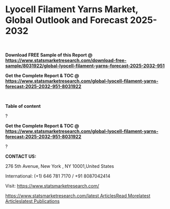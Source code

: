 <h1>Lyocell Filament Yarns Market, Global Outlook and Forecast 2025-2032</h1><br/><p><strong>Download FREE Sample of this Report @ <a href="https://www.statsmarketresearch.com/download-free-sample/8031922/global-lyocell-filament-yarns-forecast-2025-2032-951">https://www.statsmarketresearch.com/download-free-sample/8031922/global-lyocell-filament-yarns-forecast-2025-2032-951</a></strong></p>
 
 
 
 <div><b>Get the Complete Report & TOC @ <a href="https://www.statsmarketresearch.com/global-lyocell-filament-yarns-forecast-2025-2032-951-8031922">https://www.statsmarketresearch.com/global-lyocell-filament-yarns-forecast-2025-2032-951-8031922</a></b></div>
 
 
 
 <p><br />
 
 <b>Table of content</b></p>
 
 
 
 <p>? </p>
 
 
 
 <div><b>Get the Complete Report & TOC @ <a href="https://www.statsmarketresearch.com/global-lyocell-filament-yarns-forecast-2025-2032-951-8031922">https://www.statsmarketresearch.com/global-lyocell-filament-yarns-forecast-2025-2032-951-8031922</a></b></div>
 
 
 
 <p>? </p>
 
 
 
 <p><b>CONTACT US:</b><br />
 
 276 5th Avenue, New York , NY 10001,United States<br />
 
 International: (+1) 646 781 7170 / +91 8087042414<br />
 
 Visit: <a href="https://www.statsmarketresearch.com/">https://www.statsmarketresearch.com/</a><br />
 
 <a href="https://gyeongbokgung.com">https://www.statsmarketresearch.com/</a><a href="https://hallyeomaritime.com">latest Articles</a><a href="https://jingwansa.com">Read More</a><a href="https://nguoiviet.jp/">latest Articles</a><a href="https://www.intelmarketresearch.com/">latest Publications</a></p>